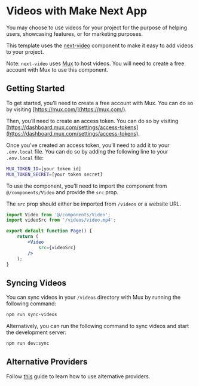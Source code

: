 # Videos with Make Next App

You may choose to use videos for your project for the purpose of helping users, showcasing features, or for marketing purposes.

This template uses the [next-video](https://next-video.dev/) component to make it easy to add videos to your project.

Note: `next-video` uses [Mux](https://mux.com/) to host videos. You will need to create a free account with Mux to use this component.

## Getting Started

To get started, you’ll need to create a free account with Mux. You can do so by visiting [https://mux.com/](https://mux.com/).

Then, you’ll need to create an access token. You can do so by visiting [https://dashboard.mux.com/settings/access-tokens](https://dashboard.mux.com/settings/access-tokens).

Once you’ve created an access token, you’ll need to add it to your `.env.local` file. You can do so by adding the following line to your `.env.local` file:

```bash
MUX_TOKEN_ID=[your token id]
MUX_TOKEN_SECRET=[your token secret]
```

To use the component, you’ll need to import the component from `@/components/Video` and provide the `src` prop.

The `src` prop should either be imported from `/videos` or a website URL.

```jsx
import Video from '@/components/Video';
import videoSrc from '/videos/video.mp4';

export default function Page() {
    return (
        <Video
            src={videoSrc}
        />
    );
}
```

## Syncing Videos

You can sync videos in your `/videos` directory with Mux by running the following command:

```bash
npm run sync-videos
```

Alternatively, you can run the following command to sync videos and start the development server:

```bash
npm run dev:sync
```

## Alternative Providers

Follow [this](https://next-video.dev/docs#hosting--processing-providers) guide to learn how to use alternative providers.